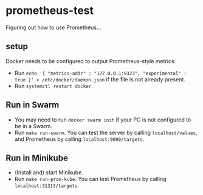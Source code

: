 # prometheus-test
Figuring out how to use Prometheus...

## setup
Docker needs to be configured to output Prometheus-style metrics:
- Run `echo '{ "metrics-addr" : "127.0.0.1:9323", "experimental" : true }' > /etc/docker/daemon.json` if the file is not already present.
- Run `systemctl restart docker`.

## Run in Swarm
- You may need to run `docker swarm init` if your PC is not configured to be in a Swarm.
- Run `make run-swarm`. You can test the server by calling `localhost/values`, and Prometheus by calling `localhost:9090/targets`.

## Run in Minikube
- (Install and) start Minikube.
- Run `make run-prom-kube`. You can test Prometheus by calling `localhost:31313/targets`.
